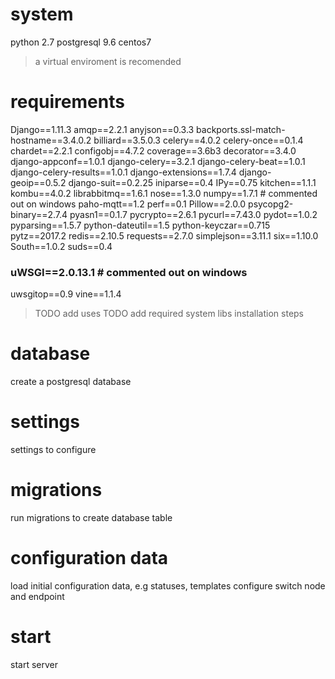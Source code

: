 # system
python 2.7
postgresql 9.6
centos7 

> a virtual enviroment is recomended

# requirements
Django==1.11.3
amqp==2.2.1
anyjson==0.3.3
backports.ssl-match-hostname==3.4.0.2
billiard==3.5.0.3
celery==4.0.2
celery-once==0.1.4
chardet==2.2.1
configobj==4.7.2
coverage==3.6b3
decorator==3.4.0
django-appconf==1.0.1
django-celery==3.2.1
django-celery-beat==1.0.1
django-celery-results==1.0.1
django-extensions==1.7.4
django-geoip==0.5.2
django-suit==0.2.25
iniparse==0.4
IPy==0.75
kitchen==1.1.1
kombu==4.0.2
librabbitmq==1.6.1
nose==1.3.0
numpy==1.7.1 # commented out on windows
paho-mqtt==1.2
perf==0.1
Pillow==2.0.0
psycopg2-binary==2.7.4
pyasn1==0.1.7
pycrypto==2.6.1
pycurl==7.43.0
pydot==1.0.2
pyparsing==1.5.7
python-dateutil==1.5
python-keyczar==0.715
pytz==2017.2
redis==2.10.5
requests==2.7.0
simplejson==3.11.1
six==1.10.0
South==1.0.2
suds==0.4
### uWSGI==2.0.13.1 # commented out on windows
uwsgitop==0.9
vine==1.1.4

> TODO add uses
> TODO add required system libs installation steps

# database
create a postgresql database

# settings
settings to configure


# migrations
run migrations to create database table

# configuration data
load initial configuration data, e.g statuses, templates
configure switch node and endpoint

# start
start server
